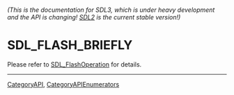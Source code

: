 ###### (This is the documentation for SDL3, which is under heavy development and the API is changing! [SDL2](https://wiki.libsdl.org/SDL2/) is the current stable version!)
# SDL_FLASH_BRIEFLY

Please refer to [SDL_FlashOperation](SDL_FlashOperation) for details.

----
[CategoryAPI](CategoryAPI), [CategoryAPIEnumerators](CategoryAPIEnumerators)

